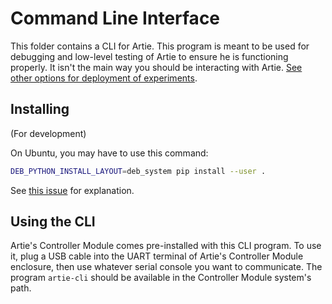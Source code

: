 # Command Line Interface

This folder contains a CLI for Artie. This program is meant to be used for debugging and low-level testing of Artie
to ensure he is functioning properly. It isn't the main way you should be interacting with Artie.
[See other options for deployment of experiments](../README.md#deploying-experiments).

## Installing

(For development)

On Ubuntu, you may have to use this command:

```bash
DEB_PYTHON_INSTALL_LAYOUT=deb_system pip install --user .
```

See [this issue](https://github.com/pypa/setuptools/issues/3269#issuecomment-1254507377) for explanation.

## Using the CLI

Artie's Controller Module comes pre-installed with this CLI program.
To use it, plug a USB cable into the UART terminal of Artie's Controller Module enclosure,
then use whatever serial console you want to communicate. The program `artie-cli` should be
available in the Controller Module system's path.

